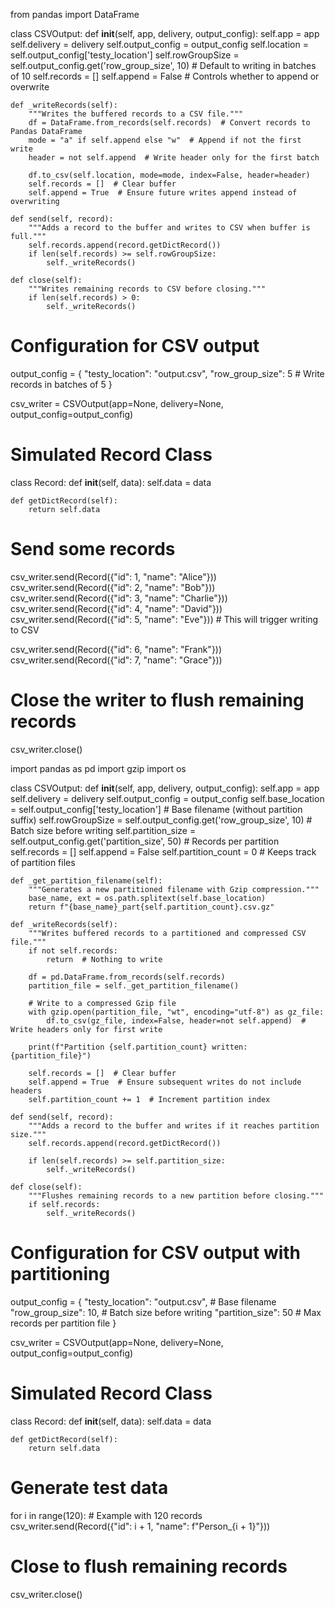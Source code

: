 from pandas import DataFrame


class CSVOutput:
    def __init__(self, app, delivery, output_config):
        self.app = app
        self.delivery = delivery
        self.output_config = output_config
        self.location = self.output_config['testy_location']
        self.rowGroupSize = self.output_config.get('row_group_size', 10)  # Default to writing in batches of 10
        self.records = []
        self.append = False  # Controls whether to append or overwrite

    def _writeRecords(self):
        """Writes the buffered records to a CSV file."""
        df = DataFrame.from_records(self.records)  # Convert records to Pandas DataFrame
        mode = "a" if self.append else "w"  # Append if not the first write
        header = not self.append  # Write header only for the first batch

        df.to_csv(self.location, mode=mode, index=False, header=header)
        self.records = []  # Clear buffer
        self.append = True  # Ensure future writes append instead of overwriting

    def send(self, record):
        """Adds a record to the buffer and writes to CSV when buffer is full."""
        self.records.append(record.getDictRecord())
        if len(self.records) >= self.rowGroupSize:
            self._writeRecords()

    def close(self):
        """Writes remaining records to CSV before closing."""
        if len(self.records) > 0:
            self._writeRecords()









# Configuration for CSV output
output_config = {
    "testy_location": "output.csv",
    "row_group_size": 5  # Write records in batches of 5
}

csv_writer = CSVOutput(app=None, delivery=None, output_config=output_config)

# Simulated Record Class
class Record:
    def __init__(self, data):
        self.data = data

    def getDictRecord(self):
        return self.data

# Send some records
csv_writer.send(Record({"id": 1, "name": "Alice"}))
csv_writer.send(Record({"id": 2, "name": "Bob"}))
csv_writer.send(Record({"id": 3, "name": "Charlie"}))
csv_writer.send(Record({"id": 4, "name": "David"}))
csv_writer.send(Record({"id": 5, "name": "Eve"}))  # This will trigger writing to CSV

csv_writer.send(Record({"id": 6, "name": "Frank"}))
csv_writer.send(Record({"id": 7, "name": "Grace"}))

# Close the writer to flush remaining records
csv_writer.close()








import pandas as pd
import gzip
import os


class CSVOutput:
    def __init__(self, app, delivery, output_config):
        self.app = app
        self.delivery = delivery
        self.output_config = output_config
        self.base_location = self.output_config['testy_location']  # Base filename (without partition suffix)
        self.rowGroupSize = self.output_config.get('row_group_size', 10)  # Batch size before writing
        self.partition_size = self.output_config.get('partition_size', 50)  # Records per partition
        self.records = []
        self.append = False
        self.partition_count = 0  # Keeps track of partition files

    def _get_partition_filename(self):
        """Generates a new partitioned filename with Gzip compression."""
        base_name, ext = os.path.splitext(self.base_location)
        return f"{base_name}_part{self.partition_count}.csv.gz"

    def _writeRecords(self):
        """Writes buffered records to a partitioned and compressed CSV file."""
        if not self.records:
            return  # Nothing to write

        df = pd.DataFrame.from_records(self.records)
        partition_file = self._get_partition_filename()

        # Write to a compressed Gzip file
        with gzip.open(partition_file, "wt", encoding="utf-8") as gz_file:
            df.to_csv(gz_file, index=False, header=not self.append)  # Write headers only for first write

        print(f"Partition {self.partition_count} written: {partition_file}")

        self.records = []  # Clear buffer
        self.append = True  # Ensure subsequent writes do not include headers
        self.partition_count += 1  # Increment partition index

    def send(self, record):
        """Adds a record to the buffer and writes if it reaches partition size."""
        self.records.append(record.getDictRecord())

        if len(self.records) >= self.partition_size:
            self._writeRecords()

    def close(self):
        """Flushes remaining records to a new partition before closing."""
        if self.records:
            self._writeRecords()












# Configuration for CSV output with partitioning
output_config = {
    "testy_location": "output.csv",  # Base filename
    "row_group_size": 10,  # Batch size before writing
    "partition_size": 50  # Max records per partition file
}

csv_writer = CSVOutput(app=None, delivery=None, output_config=output_config)

# Simulated Record Class
class Record:
    def __init__(self, data):
        self.data = data

    def getDictRecord(self):
        return self.data

# Generate test data
for i in range(120):  # Example with 120 records
    csv_writer.send(Record({"id": i + 1, "name": f"Person_{i + 1}"}))

# Close to flush remaining records
csv_writer.close()

